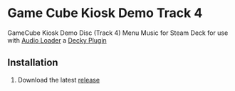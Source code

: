 
# Game Cube Kiosk Demo Track 4

GameCube Kiosk Demo Disc (Track 4) Menu Music for Steam Deck for use with [Audio Loader](https://docs.deckthemes.com/AudioLoader/Install/) a [Decky Plugin](https://github.com/SteamDeckHomebrew/decky-loader)


## Installation
1. Download the latest [release](https://github.com/highfiveghost/GameCubeKioskDemoTrack4/releases)
